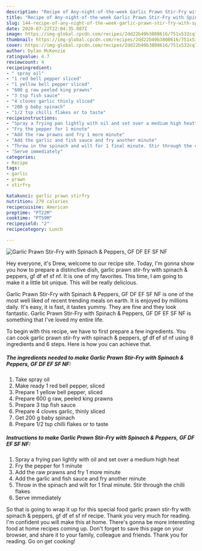 ```yaml
---
description: "Recipe of Any-night-of-the-week Garlic Prawn Stir-Fry with Spinach &amp;amp; Peppers, GF DF EF SF NF"
title: "Recipe of Any-night-of-the-week Garlic Prawn Stir-Fry with Spinach &amp;amp; Peppers, GF DF EF SF NF"
slug: 144-recipe-of-any-night-of-the-week-garlic-prawn-stir-fry-with-spinach-and-amp-peppers-gf-df-ef-sf-nf
date: 2020-07-22T22:04:35.087Z
image: https://img-global.cpcdn.com/recipes/2dd22b49b3808616/751x532cq70/garlic-prawn-stir-fry-with-spinach-peppers-gf-df-ef-sf-nf-recipe-main-photo.jpg
thumbnail: https://img-global.cpcdn.com/recipes/2dd22b49b3808616/751x532cq70/garlic-prawn-stir-fry-with-spinach-peppers-gf-df-ef-sf-nf-recipe-main-photo.jpg
cover: https://img-global.cpcdn.com/recipes/2dd22b49b3808616/751x532cq70/garlic-prawn-stir-fry-with-spinach-peppers-gf-df-ef-sf-nf-recipe-main-photo.jpg
author: Dylan McKenzie
ratingvalue: 4.7
reviewcount: 4
recipeingredient:
- " spray oil"
- "1 red bell pepper sliced"
- "1 yellow bell pepper sliced"
- "600 g raw peeled king prawns"
- "3 tsp fish sauce"
- "4 cloves garlic thinly sliced"
- "200 g baby spinach"
- "1/2 tsp chilli flakes or to taste"
recipeinstructions:
- "Spray a frying pan lightly with oil and set over a medium high heat"
- "Fry the pepper for 1 minute"
- "Add the raw prawns and fry 1 more minute"
- "Add the garlic and fish sauce and fry another minute"
- "Throw in the spinach and wilt for 1 final minute. Stir through the chilli flakes"
- "Serve immediately"
categories:
- Recipe
tags:
- garlic
- prawn
- stirfry

katakunci: garlic prawn stirfry 
nutrition: 279 calories
recipecuisine: American
preptime: "PT22M"
cooktime: "PT59M"
recipeyield: "2"
recipecategory: Lunch

---
```



![Garlic Prawn Stir-Fry with Spinach &amp; Peppers, GF DF EF SF NF](https://img-global.cpcdn.com/recipes/2dd22b49b3808616/751x532cq70/garlic-prawn-stir-fry-with-spinach-peppers-gf-df-ef-sf-nf-recipe-main-photo.jpg)

Hey everyone, it's Drew, welcome to our recipe site. Today, I'm gonna show you how to prepare a distinctive dish, garlic prawn stir-fry with spinach &amp; peppers, gf df ef sf nf. It is one of my favorites. This time, I am going to make it a little bit unique. This will be really delicious.



Garlic Prawn Stir-Fry with Spinach &amp; Peppers, GF DF EF SF NF is one of the most well liked of recent trending meals on earth. It is enjoyed by millions daily. It's easy, it is fast, it tastes yummy. They are fine and they look fantastic. Garlic Prawn Stir-Fry with Spinach &amp; Peppers, GF DF EF SF NF is something that I've loved my entire life.


To begin with this recipe, we have to first prepare a few ingredients. You can cook garlic prawn stir-fry with spinach &amp; peppers, gf df ef sf nf using 8 ingredients and 6 steps. Here is how you can achieve that.

<!--inarticleads1-->

##### The ingredients needed to make Garlic Prawn Stir-Fry with Spinach &amp; Peppers, GF DF EF SF NF:

1. Take  spray oil
1. Make ready 1 red bell pepper, sliced
1. Prepare 1 yellow bell pepper, sliced
1. Prepare 600 g raw, peeled king prawns
1. Prepare 3 tsp fish sauce
1. Prepare 4 cloves garlic, thinly sliced
1. Get 200 g baby spinach
1. Prepare 1/2 tsp chilli flakes or to taste




<!--inarticleads2-->

##### Instructions to make Garlic Prawn Stir-Fry with Spinach &amp; Peppers, GF DF EF SF NF:

1. Spray a frying pan lightly with oil and set over a medium high heat
1. Fry the pepper for 1 minute
1. Add the raw prawns and fry 1 more minute
1. Add the garlic and fish sauce and fry another minute
1. Throw in the spinach and wilt for 1 final minute. Stir through the chilli flakes
1. Serve immediately




So that is going to wrap it up for this special food garlic prawn stir-fry with spinach &amp; peppers, gf df ef sf nf recipe. Thank you very much for reading. I'm confident you will make this at home. There's gonna be more interesting food at home recipes coming up. Don't forget to save this page on your browser, and share it to your family, colleague and friends. Thank you for reading. Go on get cooking!
